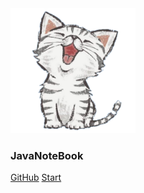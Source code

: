 <img width="200px" src="images/maomi.svg">

### **JavaNoteBook**

[GitHub](<https://github.com/SchroedingersGitHub/JavaNoteBook>)
[Start](<https://schroedingersgithub.github.io/JavaNoteBook/#/README>)

